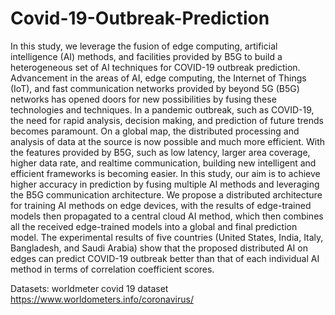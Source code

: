 ﻿# Covid-19-Outbreak-Prediction
 
 In this study, we leverage the fusion of edge computing, artificial intelligence (AI) methods, and facilities provided by B5G to build a heterogeneous set of AI techniques for COVID-19 outbreak prediction. Advancement in the areas of AI, edge computing, the Internet of Things (IoT), and fast communication networks provided by beyond 5G (B5G) networks has opened doors for new possibilities by fusing these technologies and techniques. In a pandemic outbreak, such as COVID-19, the need for rapid analysis, decision making, and prediction of future trends becomes paramount. On a global map, the distributed processing and analysis of data at the source is now possible and much more efficient. With the features provided by B5G, such as low latency, larger area coverage, higher data rate, and realtime communication, building new intelligent and efficient frameworks is becoming easier. In this study, our aim is to achieve higher accuracy in prediction by fusing multiple AI methods and leveraging the B5G communication architecture. We propose a distributed architecture for training AI methods on edge devices, with the results of edge-trained models then propagated to a central cloud AI method, which then combines all the received edge-trained models into a global and final prediction model. The experimental results of five countries (United States, India, Italy, Bangladesh, and Saudi Arabia) show that the proposed distributed AI on edges can predict COVID-19 outbreak better than that of each individual AI method in terms of correlation coefficient scores.
 
 Datasets: worldmeter covid 19 dataset https://www.worldometers.info/coronavirus/
 
 
